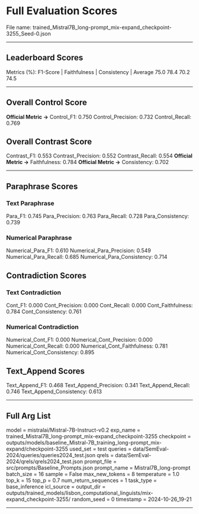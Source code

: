 # Full Evaluation Scores

File name: trained_Mistral7B_long-prompt_mix-expand_checkpoint-3255_Seed-0.json


---

## Leaderboard Scores

Metrics (%): F1-Score | Faithfulness | Consistency | Average
                75.0        78.4          70.2        74.5

---

## Overall Control Score

**Official Metric ->** Control_F1: 0.750
Control_Precision: 0.732
Control_Recall: 0.769

## Overall Contrast Score

Contrast_F1: 0.553
Contrast_Precision: 0.552
Contrast_Recall: 0.554
**Official Metric ->** Faithfulness: 0.784
**Official Metric ->** Consistency: 0.702

---


## Paraphrase Scores


### Text Paraphrase

Para_F1: 0.745
Para_Precision: 0.763
Para_Recall: 0.728
Para_Consistency: 0.739


### Numerical Paraphrase

Numerical_Para_F1: 0.610
Numerical_Para_Precision: 0.549
Numerical_Para_Recall: 0.685
Numerical_Para_Consistency: 0.714


## Contradiction Scores


### Text Contradiction

Cont_F1: 0.000
Cont_Precision: 0.000
Cont_Recall: 0.000
Cont_Faithfulness: 0.784
Cont_Consistency: 0.761


### Numerical Contradiction

Numerical_Cont_F1: 0.000
Numerical_Cont_Precision: 0.000
Numerical_Cont_Recall: 0.000
Numerical_Cont_Faithfulness: 0.781
Numerical_Cont_Consistency: 0.895


## Text_Append Scores

Text_Append_F1: 0.468
Text_Append_Precision: 0.341
Text_Append_Recall: 0.746
Text_Append_Consistency: 0.613

---

## Full Arg List

model = mistralai/Mistral-7B-Instruct-v0.2
exp_name = trained_Mistral7B_long-prompt_mix-expand_checkpoint-3255
checkpoint = outputs/models/baseline_Mistral-7B_training_long-prompt_mix-expand/checkpoint-3255
used_set = test
queries = data/SemEval-2024/queries/queries2024_test.json
qrels = data/SemEval-2024/qrels/qrels2024_test.json
prompt_file = src/prompts/Baseline_Prompts.json
prompt_name = Mistral7B_long-prompt
batch_size = 16
sample = False
max_new_tokens = 8
temperature = 1.0
top_k = 15
top_p = 0.7
num_return_sequences = 1
task_type = base_inference
icl_source = 
output_dir = outputs/trained_models/lisbon_computational_linguists/mix-expand_checkpoint-3255/
random_seed = 0
timestamp = 2024-10-26_19-21

---


